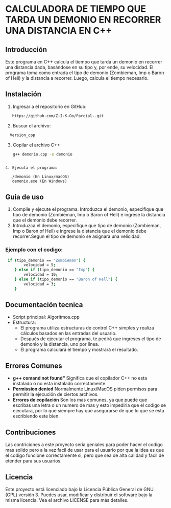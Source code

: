# CALCULADORA DE TIEMPO QUE TARDA UN DEMONIO EN RECORRER UNA DISTANCIA EN C++

## Introducción
Este programa en C++ calcula el tiempo que tarda un demonio en recorrer una distancia dada, basándose en su tipo y, por ende, su velocidad. El programa toma como entrada el tipo de demonio (Zombieman, Imp o Baron of Hell) y la distancia a recorrer. Luego, calcula el tiempo necesario.

## Instalación
1. Ingresar a el repositorio en GitHub:
```bash
   https://github.com/Z-I-K-Oo/Parcial-.git
 ```  
   
2. Buscar el archivo:
  ```bash
    Version_cpp
```
3. Copilar el archivo C++
   ```bash
   g++ demonio.cpp -o demonio
```

4. Ejecuta el programa:

  ./demonio (En Linux/macOS)
   demonio.exe (En Windows)
```



## Guía de uso

1. Compile y ejecute el programa. Introduzca el demonio, especifique que tipo de demonio (Zombieman, Imp o Baron of Hell) e ingrese la distancia que el demonio debe recorrer.
2. Introduzca el demonio, especifique que tipo de demonio (Zombieman, Imp o Baron of Hell) e ingrese la distancia que el demonio debe recorrer.Segun el tipo de demonio se asignara una velicidad.

### Ejemplo con el codigo:
```bash
 if (tipo_demonio == "Zombieman") {
        velocidad = 5;
    } else if (tipo_demonio == "Imp") {
        velocidad = 10;
    } else if (tipo_demonio == "Baron of Hell") {
        velocidad = 3;
    }
```

## Documentación tecnica
- Script principal: Algoritmos.cpp
- Estructura:
  - El programa utiliza estructuras de control C++ simples y realiza cálculos basados en las entradas del usuario.
  - Después de ejecutar el programa, te pedirá que ingreses el tipo de demonio y la distancia, uno por línea.
  - El programa calculará el tiempo y mostrará el resultado.

## Errores Comunes
- **g++ comand not found"** Significa que el copilador C++ no esta instalado o no esta instalado correctamente.
- **Permission denied** Normalmente Linux/MacOS piden permisos para permitir la ejecución de ciertos archivos.
- **Errores de copilación** Son los mas comunes, ya que puede que escribas una letra o un numero de mas y esto impediria que el codigo se ejecutara, por lo que siempre hay que asegurarse de que lo que se esta escribiendo este bien.


## Contribuciones
Las contriciones a este proyecto seria geniales para poder hacer el codigo mas solido pero a la vez facil de usar para el usuario por que la idea es que el codigo funcione correctamente si, pero que sea de alta calidad y facil de etender para sus usuarios.

## Licencia
Este proyecto está licenciado bajo la Licencia Pública General de GNU (GPL) versión 3. Puedes usar, modificar y distribuir el software bajo la misma licencia. Vea el archivo LICENSE para más detalles.
